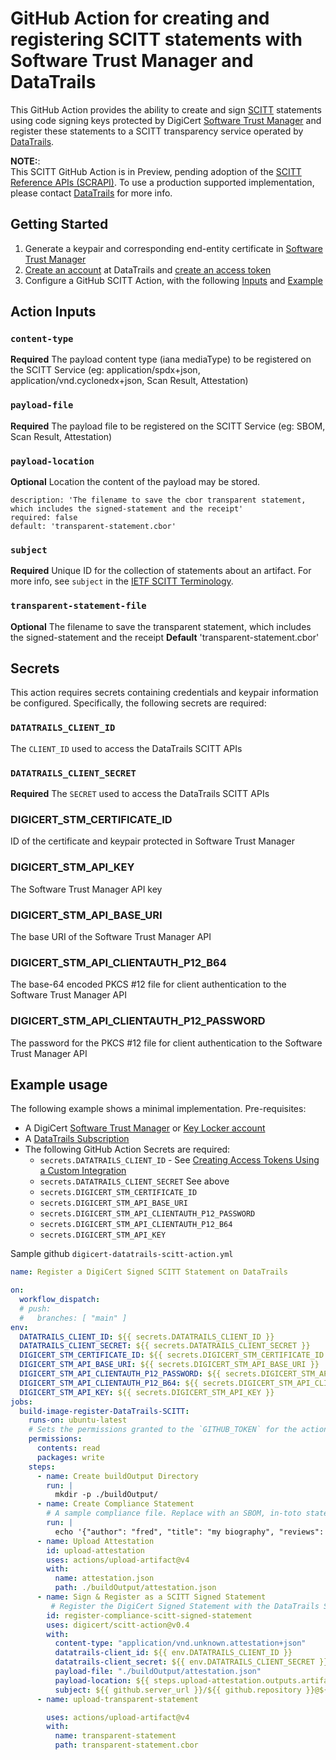# GitHub Action for creating and registering SCITT statements with Software Trust Manager and DataTrails

This GitHub Action provides the ability to create and sign [SCITT](https://datatracker.ietf.org/wg/scitt/about/) statements using code signing keys protected by DigiCert [Software Trust Manager](https://www.digicert.com/software-trust-manager) and register these statements to a SCITT transparency service operated by [DataTrails](https://www.datatrails.ai/).

**NOTE:**:  
This SCITT GitHub Action is in Preview, pending adoption of the [SCITT Reference APIs (SCRAPI)](https://datatracker.ietf.org/doc/draft-ietf-scitt-scrapi/).
To use a production supported implementation, please contact [DataTrails](https://www.datatrails.ai/contactus/) for more info.

## Getting Started

1. Generate a keypair and corresponding end-entity certificate in [Software Trust Manager](https://www.digicert.com/software-trust-manager)
1. [Create an account](https://app.datatrails.ai/signup) at DataTrails and [create an access token](https://docs.datatrails.ai/developers/developer-patterns/getting-access-tokens-using-app-registrations/)
1. Configure a GitHub SCITT Action, with the following [Inputs](#action-inputs) and [Example](#example-usage)

## Action Inputs

### `content-type`

**Required** The payload content type (iana mediaType) to be registered on the SCITT Service (eg: application/spdx+json, application/vnd.cyclonedx+json, Scan Result, Attestation)

### `payload-file`

**Required** The payload file to be registered on the SCITT Service (eg: SBOM, Scan Result, Attestation)

### `payload-location`

**Optional** Location the content of the payload may be stored.

    description: 'The filename to save the cbor transparent statement, which includes the signed-statement and the receipt'
    required: false
    default: 'transparent-statement.cbor'

### `subject`

**Required** Unique ID for the collection of statements about an artifact.
For more info, see `subject` in the [IETF SCITT Terminology](https://datatracker.ietf.org/doc/html/draft-ietf-scitt-architecture#name-terminology).

### `transparent-statement-file`

**Optional** The filename to save the transparent statement, which includes the signed-statement and the receipt
**Default** 'transparent-statement.cbor'

## Secrets

This action requires secrets containing credentials and keypair information be configured.
Specifically, the following secrets are required:

### `DATATRAILS_CLIENT_ID`

The `CLIENT_ID` used to access the DataTrails SCITT APIs

### `DATATRAILS_CLIENT_SECRET`

**Required** The `SECRET` used to access the DataTrails SCITT APIs

### DIGICERT_STM_CERTIFICATE_ID

ID of the certificate and keypair protected in Software Trust Manager

### DIGICERT_STM_API_KEY

The Software Trust Manager API key

### DIGICERT_STM_API_BASE_URI

The base URI of the Software Trust Manager API

### DIGICERT_STM_API_CLIENTAUTH_P12_B64

The base-64 encoded PKCS #12 file for client authentication to the Software Trust Manager API

### DIGICERT_STM_API_CLIENTAUTH_P12_PASSWORD

The password for the PKCS #12 file for client authentication to the Software Trust Manager API

## Example usage

The following example shows a minimal implementation.
Pre-requisites:

- A DigiCert [Software Trust Manager](https://www.digicert.com/software-trust-manager) or [Key Locker account](https://www.digicert.com/blog/announcing-certcentrals-new-keylocker)
- A [DataTrails Subscription](https://www.datatrails.ai/getting-started/)
- The following GitHub Action Secrets are required:
  - `secrets.DATATRAILS_CLIENT_ID` - See [Creating Access Tokens Using a Custom Integration](https://docs.datatrails.ai/developers/developer-patterns/getting-access-tokens-using-app-registrations/)
  - `secrets.DATATRAILS_CLIENT_SECRET` See above
  - `secrets.DIGICERT_STM_CERTIFICATE_ID`
  - `secrets.DIGICERT_STM_API_BASE_URI`
  - `secrets.DIGICERT_STM_API_CLIENTAUTH_P12_PASSWORD`
  - `secrets.DIGICERT_STM_API_CLIENTAUTH_P12_B64`
  - `secrets.DIGICERT_STM_API_KEY`

Sample github `digicert-datatrails-scitt-action.yml`

```yaml
name: Register a DigiCert Signed SCITT Statement on DataTrails

on:
  workflow_dispatch:
  # push:
  #   branches: [ "main" ]
env:
  DATATRAILS_CLIENT_ID: ${{ secrets.DATATRAILS_CLIENT_ID }}
  DATATRAILS_CLIENT_SECRET: ${{ secrets.DATATRAILS_CLIENT_SECRET }}
  DIGICERT_STM_CERTIFICATE_ID: ${{ secrets.DIGICERT_STM_CERTIFICATE_ID }}
  DIGICERT_STM_API_BASE_URI: ${{ secrets.DIGICERT_STM_API_BASE_URI }}
  DIGICERT_STM_API_CLIENTAUTH_P12_PASSWORD: ${{ secrets.DIGICERT_STM_API_CLIENTAUTH_P12_PASSWORD }}
  DIGICERT_STM_API_CLIENTAUTH_P12_B64: ${{ secrets.DIGICERT_STM_API_CLIENTAUTH_P12_B64 }}
  DIGICERT_STM_API_KEY: ${{ secrets.DIGICERT_STM_API_KEY }}
jobs:
  build-image-register-DataTrails-SCITT:
    runs-on: ubuntu-latest
    # Sets the permissions granted to the `GITHUB_TOKEN` for the actions in this job.
    permissions:
      contents: read
      packages: write
    steps:
      - name: Create buildOutput Directory
        run: |
          mkdir -p ./buildOutput/
      - name: Create Compliance Statement
        # A sample compliance file. Replace with an SBOM, in-toto statement, image for content authenticity, ...
        run: |
          echo '{"author": "fred", "title": "my biography", "reviews": "mixed"}' > ./buildOutput/attestation.json
      - name: Upload Attestation
        id: upload-attestation
        uses: actions/upload-artifact@v4
        with:
          name: attestation.json
          path: ./buildOutput/attestation.json
      - name: Sign & Register as a SCITT Signed Statement
         # Register the DigiCert Signed Statement with the DataTrails SCITT APIs
        id: register-compliance-scitt-signed-statement
        uses: digicert/scitt-action@v0.4
        with:
          content-type: "application/vnd.unknown.attestation+json"
          datatrails-client_id: ${{ env.DATATRAILS_CLIENT_ID }}
          datatrails-client_secret: ${{ env.DATATRAILS_CLIENT_SECRET }}
          payload-file: "./buildOutput/attestation.json"
          payload-location: ${{ steps.upload-attestation.outputs.artifact-url }}
          subject: ${{ github.server_url }}/${{ github.repository }}@${{ github.sha }}
      - name: upload-transparent-statement

        uses: actions/upload-artifact@v4
        with:
          name: transparent-statement
          path: transparent-statement.cbor
  ```
